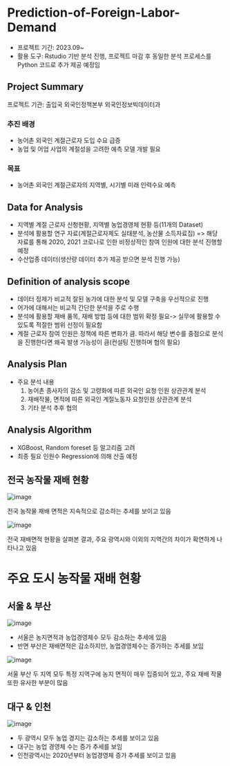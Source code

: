 # Prediction-of-Foreign-Labor-Demand
- 프로젝트 기간: 2023.09~
- 활용 도구: Rstudio 기반 분석 진행, 프로젝트 마감 후 동일한 분석 프로세스를 Python 코드로 추가 제공 예정임
## Project Summary

프로젝트 기관: 출입국 외국인정책본부 외국인정보빅데이터과

### 추진 배경

- 농어촌 외국인 계절근로자 도입 수요 급증
- 농업 및 어업 사업의 계절성을 고려한 예측 모델 개발 필요

### 목표

- 농어촌 외국인 계절근로자의 지역별, 시기별 미래 인력수요 예측
 
## Data for Analysis

- 지역별 계절 근로자 신청현황, 지역별 농업경영체 현황 등(11개의 Dataset)
- 분석에 활용할 연구 자료(계절근로자제도 실태분석, 농산물 소득자료집)
  => 해당 자료를 통해 2020, 2021 코로나로 인한 비정상적인 참여 인원에 대한 분석 진행할 예정
- 수산업종 데이터(생산량 데이터 추가 제공 받으면 분석 진행 가능)

## Definition of analysis scope

- 데이터 정제가 비교적 잘된 농가에 대한 분석 및 모델 구축을 우선적으로 진행
- 어가에 대해서는 비교적 간단한 분석을 주로 수행
- 분석에 활용할 재배 품목, 재배 방법 등에 대한 범위 확정 필요-> 실무에 활용할 수 있도록 적절한 범위 선정이 필요함
- 계절 근로자 참여 인원은 정책에 따른 변화가 큼. 따라서 해당 변수를 중점으로 분석을 진행한다면 왜곡 발생 가능성이 큼(컨설팅 진행하며 협의 필요)

## Analysis Plan

- 주요 분석 내용
  1. 농어촌 종사자의 감소 및 고령화에 따른 외국인 요청 인원 상관관계 분석
  2. 재배작물, 면적에 따른 외국인 계절노동자 요청인원 상관관계 분석
  3. 기타 분석 추후 협의

## Analysis Algorithm

- XGBoost, Random foreset 등 알고리즘 고려
- 최종 필요 인원수 Regression에 의해 산출 예정

## 전국 농작물 재배 현황

![image](https://github.com/eumtaewon/Prediction-of-Foreign-Labor-Demand/assets/104436260/2a3a74ae-a197-4ed4-8d74-23b1ba34d17e)

전국 농작물 재배 면적은 지속적으로 감소하는 추세를 보이고 있음

![image](https://github.com/eumtaewon/Prediction-of-Foreign-Labor-Demand/assets/104436260/91b6c125-0001-4e5a-944e-314871dcfb9e)

전국 재배면적 현황을 살펴본 결과, 주요 광역시와 이외의 지역간의 차이가 확연하게 나타나고 있음

# 주요 도시 농작물 재배 현황

## 서울 & 부산
![image](https://github.com/eumtaewon/Prediction-of-Foreign-Labor-Demand/assets/104436260/a9f8261d-baa2-44d3-8c0d-afbc2a2a7218)

- 서울은 농지면적과 농업경영체수 모두 감소하는 추세에 있음
- 반면 부산은 재배면적은 감소하지만, 농업경영체수는 증가하는 추세를 보임

![image](https://github.com/eumtaewon/Prediction-of-Foreign-Labor-Demand/assets/104436260/19b8cb07-5571-4e91-bd3d-bfe69daf619b)

서울 부산 두 지역 모두 특정 지역구에 농지 면적이 매우 집중되어 있고, 주요 재배 작물 또한 유사한 부분이 많음

## 대구 & 인천

![image](https://github.com/eumtaewon/Prediction-of-Foreign-Labor-Demand/assets/104436260/b903fd42-9536-4f79-bdf9-8c5e0060e1f0)

- 두 광역시 모두 농업 경지는 감소하는 추세를 보이고 있음
- 대구는 농업 경영체 수는 증가 추세를 보임
- 인천광역시는 2020년부터 농업경영체 증가 추세를 보이고 있음
